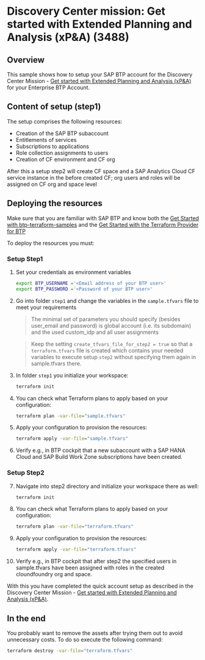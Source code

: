 # Discovery Center mission: Get started with Extended Planning and Analysis (xP&A) (3488)

## Overview

This sample shows how to setup your SAP BTP account for the Discovery Center Mission - [Get started with Extended Planning and Analysis (xP&A)](https://discovery-center.cloud.sap/index.html#/missiondetail/3488/) for your Enterprise BTP Account.

## Content of setup (step1)

The setup comprises the following resources:

- Creation of the SAP BTP subaccount
- Entitlements of services
- Subscriptions to applications
- Role collection assignments to users
- Creation of CF environment and CF org

After this a setup step2 will create CF space and a SAP Analytics Cloud CF service instance in the before created CF; org users and roles will be assigned on CF org and space level

## Deploying the resources

Make sure that you are familiar with SAP BTP and know both the [Get Started with btp-terraform-samples](https://github.com/SAP-samples/btp-terraform-samples/blob/main/GET_STARTED.md) and the [Get Started with the Terraform Provider for BTP](https://developers.sap.com/tutorials/btp-terraform-get-started.html)

To deploy the resources you must:

### Setup Step1

1. Set your credentials as environment variables
   
   ```bash
   export BTP_USERNAME ='<Email address of your BTP user>'
   export BTP_PASSWORD ='<Password of your BTP user>'
   ```

2. Go into folder `step1` and change the variables in the `sample.tfvars` file to meet your requirements

   > The minimal set of parameters you should specify (besides user_email and password) is global account (i.e. its subdomain) and the used custom_idp and all user assignments
   
   > Keep the setting `create_tfvars_file_for_step2 = true` so that a `terraform.tfvars` file is created which contains your needed variables to execute setup `step2` without specifying them again in sample.tfvars there.

3. In folder `step1` you initialize your workspace:

   ```bash
   terraform init
   ```

4. You can check what Terraform plans to apply based on your configuration:

   ```bash
   terraform plan -var-file="sample.tfvars"
   ```

5. Apply your configuration to provision the resources:

   ```bash
   terraform apply -var-file="sample.tfvars"
   ```

6. Verify e.g., in BTP cockpit that a new subaccount with a SAP HANA Cloud and SAP Build Work Zone subscriptions have been created.

### Setup Step2

7. Navigate into step2 directory and initialize your workspace there as well:

   ```bash
   terraform init
   ```
8. You can check what Terraform plans to apply based on your configuration:

   ```bash
   terraform plan -var-file="terraform.tfvars"
   ```

9. Apply your configuration to provision the resources:

   ```bash
   terraform apply -var-file="terraform.tfvars"
   ```
10. Verify e.g., in BTP cockpit that after step2 the specified users in sample.tfvars have been assigned with roles in the created cloundfoundry org and space.

With this you have completed the quick account setup as described in the Discovery Center Mission - [Get started with Extended Planning and Analysis (xP&A)](https://discovery-center.cloud.sap/index.html#/missiondetail/3488/).

## In the end

You probably want to remove the assets after trying them out to avoid unnecessary costs. To do so execute the following command:

```bash
terraform destroy -var-file="terraform.tfvars"
```